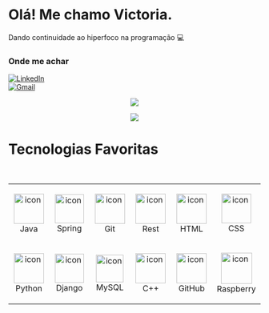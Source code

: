 # Olá! Me chamo Victoria.
Dando continuidade ao hiperfoco na programação 💻
### Onde me achar

[![LinkedIn](https://img.shields.io/badge/LinkedIn-0077B5?style=for-the-badge&logo=linkedin&logoColor=white)](https://www.linkedin.com/in/victoria-correia-7aa4a3238/)  
[![Gmail](https://img.shields.io/badge/Gmail-333333?style=for-the-badge&logo=gmail&logoColor=red)](mailto:victoriacorr0310@gmail.com)  

<p align="center"><img align="center" src="https://github-readme-streak-stats.herokuapp.com/?user=VictoriaSCorreia&theme=aura&hide_border=false"></p>
<p align="center"><img align="center" src="https://github-readme-stats.vercel.app/api/top-langs/?username=VictoriaSCorreia&theme=aura&hide_border=false&include_all_commits=true&count_private=true&layout=compact"></p>

# Tecnologias Favoritas
<br>
<table align="center">
    <tr>
        <td align="center" width="96" height="120">
            <a href="https://dev.java/">
            <img src="https://techstack-generator.vercel.app/java-icon.svg" alt="icon" width="60" height="60" />
            </a>
        <br>Java
        </td>
        <td align="center" width="96">
            <a href="https://spring.io/">
            <img src="https://www.vectorlogo.zone/logos/springio/springio-icon.svg" alt="icon" width="58" height="58" />
            </a>
        <br>Spring
        </td>
        <td align="center" width="96">
            <a href="https://git-scm.com/">
            <img src="https://www.vectorlogo.zone/logos/git-scm/git-scm-icon.svg" alt="icon" width="60" height="60" />
            </a>
        <br>Git
        </td>
        <td align="center" width="96">
            <img src="https://techstack-generator.vercel.app/restapi-icon.svg" alt="icon" width="60" height="60" />
        <br>Rest
        </td>
        <td align="center" width="96">
            <img src="https://www.vectorlogo.zone/logos/w3_html5/w3_html5-icon.svg" alt="icon" width="60" height="60" />
        <br>HTML
        </td>
        <td align="center" width="96">
            <img src="https://www.vectorlogo.zone/logos/w3_css/w3_css-icon.svg" alt="icon" width="59" height="59" />
        <br>CSS
        </td>
    </tr>
    <tr>
        <td align="center" width="96" height="120">
            <a href="https://www.python.org">
            <img src="https://techstack-generator.vercel.app/python-icon.svg" alt="icon" width="60" height="60" />
            </a>
        <br>Python
        </td>
        <td align="center" width="96">
            <a href="https://www.djangoproject.com/">
            <img src="https://techstack-generator.vercel.app/django-icon.svg" alt="icon" width="58" height="58" />
            </a>
        <br>Django
        </td>
        <td align="center" width="96">
            <a href="https://www.mysql.com/">
            <img src="https://techstack-generator.vercel.app/mysql-icon.svg" alt="icon" width="55" height="55" />
            </a>
        <br>MySQL
        </td>
        <td align="center" width="96">
            <img src="https://techstack-generator.vercel.app/cpp-icon.svg" alt="icon" width="60" height="60" />
        <br>C++
        </td>
        <td align="center" width="96">
            <img src="https://techstack-generator.vercel.app/github-icon.svg" alt="icon" width="60" height="60" />
        <br>GitHub
        </td>
        <td align="center" width="96">
            <a href="https://www.raspberrypi.com/">
            <img src="https://techstack-generator.vercel.app/raspberrypi-icon.svg" alt="icon" width="62" height="62" />
            </a>
        <br>Raspberry
        </td>   
    </tr>
</table>
